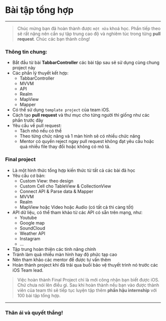 # Bài tập tổng hợp

---

> Chúc mừng bạn đã hoàn thành được `một nữa` khoá học. Phần tiếp theo sẽ rất nặng nên cần sự tập trung cao độ và nghiêm túc trong từng **pull request**. Chúc các bạn thành công!

### Thông tin chung:

* Bắt đầu từ bài **TabbarController** các bài tập sau sẽ sử dụng cùng chung project này
* Các phần lý thuyết kết hợp:
  * TabbarController
  * MVVM
  * API
  * Realm
  * MapView
  * Mapper
* Có thể sử dụng `template project` của team iOS.
* Cách tạo **pull request** và thư mục cho từng người thì giống như các phần trước đây
* Yêu cầu về pull request:
  * Tách nhỏ nếu có thể
  * Theo từng chức năng và 1 màn hình sẽ có nhiều chức năng
  * Mentor có quyền reject ngay pull request không đạt yêu cầu hoặc quá nhiều file thay đổi hoặc không có mô tả.

### Final project

* Là một hình thức tổng hợp kiến thức từ tất cả các bài đã học
* Yêu cầu cơ bản:
  * Custom View: theo design
  * Custom Cell cho TableView & CollectionView
  * Connect API & Parse data & Mapper
  * MVVM
  * Realm
  * MapView hoặc Video hoặc Audio (có tất cả thì càng tốt)
* API dữ liệu, có thể tham khảo từ các API có sẵn trên mạng, như:
  * Youtube
  * Google map
  * SoundCloud
  * Weather API
  * Instagram
  * ...
* Tập trung hoàn thiện các tính năng chính
* Tránh làm quá nhiều màn hình hay độ phức tạp cao
* Nên tham khảo các mentor để được tư vấn thêm
* Hoàn thành project khi đã trải qua buổi bảo vệ thuyết trình nó trước các iOS Team lead.

> Việc hoàn thành Final Project chỉ là mới công nhận bạn biết được iOS. Chứ chưa nói lên điều gì. Sau khi hoàn thành nếu bạn vào được thành viên của team thì sẽ tiếp tục luyện tập thêm **phần hậu internship** với 100 bài tập tổng hợp.

---



### Thân ái và quyết thắng!